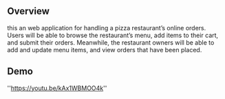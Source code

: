 
## Overview

this an web application for handling a pizza restaurant’s online orders. Users will be able to browse the restaurant’s menu, add items to their cart, and submit their orders. Meanwhile, the restaurant owners will be able to add and update menu items, and view orders that have been placed.

## Demo

''https://youtu.be/kAx1WBMOO4k''
